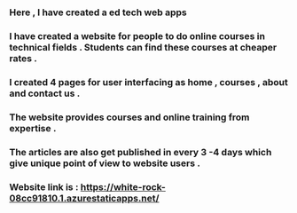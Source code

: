 ### Here , I have created a ed tech web apps  
### I have created a website for people to do online courses in technical fields . Students can find these courses at cheaper rates .
### I created 4 pages for user interfacing as home , courses , about and contact us .
### The website provides courses and online training from expertise . 
### The articles are also get published in every 3 -4 days which give unique point of view to website users .
### Website link is : https://white-rock-08cc91810.1.azurestaticapps.net/
